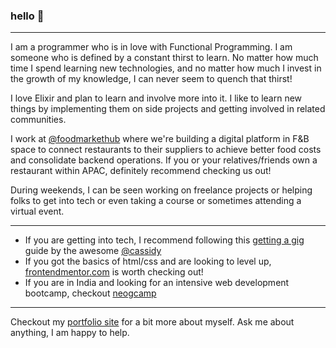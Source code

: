 ### hello 👋
---
I am a programmer who is in love with Functional Programming. I am someone who is defined by a constant thirst to learn. No matter how much time I spend learning new technologies, and no matter how much I invest in the growth of my knowledge, I can never seem to quench that thirst!

I love Elixir and plan to learn and involve more into it. I like to learn new things by implementing them on side projects and getting involved in related communities.

I work at [@foodmarkethub](https://foodmarkethub.com/) where we're building a digital platform in F&B space to connect restaurants to their suppliers to achieve better food costs and consolidate backend operations. If you or your relatives/friends own a restaurant within APAC, definitely recommend checking us out!  

During weekends, I can be seen working on freelance projects or helping folks to get into tech or even taking a course or sometimes attending a virtual event.

--- 
- If you are getting into tech, I recommend following this [getting a gig](https://github.com/cassidoo/getting-a-gig) guide by the awesome [@cassidy](https://twitter.com/cassidoo)  
- If you got the basics of html/css and are looking to level up, [frontendmentor.com](https://www.frontendmentor.io/) is worth checking out!  
- If you are in India and looking for an intensive web development bootcamp, checkout [neogcamp](https://www.neog.camp)  

---
Checkout my [portfolio site](https://zeshhaan.github.io/portfolio/) for a bit more about myself. Ask me about anything, I am happy to help.
